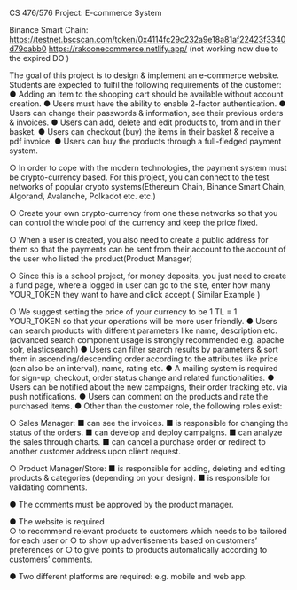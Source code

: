 CS 476/576 Project: E-commerce System

Binance Smart Chain: https://testnet.bscscan.com/token/0x4114fc29c232a9e18a81af22423f3340d79cabb0
https://rakoonecommerce.netlify.app/ (not working now due to the expired DO )

The goal of this project is to design & implement an e-commerce website. Students are expected to fulfil
the following requirements of the customer:
  ● Adding an item to the shopping cart should be available without account creation.
  ● Users must have the ability to enable 2-factor authentication.
  ● Users can change their passwords & information, see their previous orders & invoices.
  ● Users can add, delete and edit products to, from and in their basket.
  ● Users can checkout (buy) the items in their basket & receive a pdf invoice.
  ● Users can buy the products through a full-fledged payment system.

○ In order to cope with the modern technologies, the payment system must be
crypto-currency based. For this project, you can connect to the test networks of popular
crypto systems(Ethereum Chain, Binance Smart Chain, Algorand, Avalanche, Polkadot
etc. etc.)

○ Create your own crypto-currency from one these networks so that you can control the
whole pool of the currency and keep the price fixed.

○ When a user is created, you also need to create a public address for them so that the
payments can be sent from their account to the account of the user who listed the
product(Product Manager)

○ Since this is a school project, for money deposits, you just need to create a fund page,
where a logged in user can go to the site, enter how many YOUR_TOKEN they want to
have and click accept.( Similar Example )

○ We suggest setting the price of your currency to be 1 TL = 1 YOUR_TOKEN so that
your operations will be more user friendly.
  ● Users can search products with different parameters like name, description etc. (advanced
  search component usage is strongly recommended e.g. apache solr, elasticsearch)
  ● Users can filter search results by parameters & sort them in ascending/descending order
  according to the attributes like price (can also be an interval), name, rating etc.
  ● A mailing system is required for sign-up, checkout, order status change and related
  functionalities.
  ● Users can be notified about the new campaigns, their order tracking etc. via push
  notifications.
  ● Users can comment on the products and rate the purchased items.
  ● Other than the customer role, the following roles exist:
  
○ Sales Manager:
  ■ can see the invoices.
  ■ is responsible for changing the status of the orders.
  ■ can develop and deploy campaigns.
  ■ can analyze the sales through charts.
  ■ can cancel a purchase order or redirect to another customer address upon
  client request.
  
○ Product Manager/Store:
  ■ is responsible for adding, deleting and editing products & categories
  (depending on your design).
  ■ is responsible for validating comments.
  
● The comments must be approved by the product manager.

● The website is required  
  ○ to recommend relevant products to customers which needs to be tailored for each
  user or
  ○ to show up advertisements based on customers’ preferences or
  ○ to give points to products automatically according to customers’ comments.
  
● Two different platforms are required: e.g. mobile and web app.
